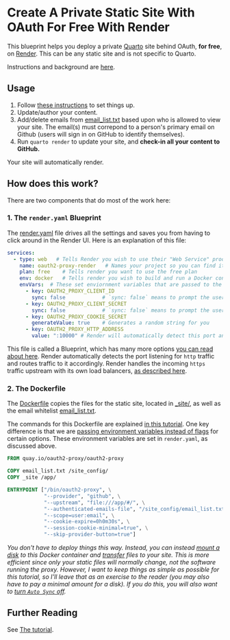 # Create A Private Static Site With OAuth For Free With Render

This blueprint helps you deploy a private [Quarto](https://quarto.org/) site behind OAuth, **for free**, on [Render](https://render.com/). This can be any static site and is not specific to Quarto.

Instructions and background are [here](https://github.com/hamelsmu/oauth-tutorial/blob/main/simple/README.md#render).

## Usage

1. Follow [these instructions](https://github.com/hamelsmu/oauth-tutorial/blob/main/simple/README.md#render) to set things up.
1. Update/author your content.  
2. Add/delete emails from [email_list.txt](./email_list.txt) based upon who is allowed to view your site.  The email(s) must correpond to a person's primary email on Github (users will sign in on GitHub to identify themselves).
2. Run `quarto render` to update your site, and **check-in all your content to GitHub.**

Your site will automatically render.

## How does this work?

There are two components that do most of the work here:

### 1. The `render.yaml` Blueprint

The [render.yaml](./render.yaml) file drives all the settings and saves you from having to click around in the Render UI. Here is an explanation of this file:

```yaml
services:
  - type: web   # Tells Render you wish to use their "Web Service" product
    name: oauth2-proxy-render   # Names your project so you can find it on your dashboard
    plan: free    # Tells render you want to use the free plan
    env: docker   # Tells render you wish to build and run a Docker container
    envVars:  # These set enviornment variables that are passed to the Docker container
      - key: OAUTH2_PROXY_CLIENT_ID      
        sync: false            # `sync: false` means to prompt the user for the value in the Render UI when first setting this up
      - key: OAUTH2_PROXY_CLIENT_SECRET
        sync: false            # `sync: false` means to prompt the user for the value in the Render UI when first setting this up
      - key: OAUTH2_PROXY_COOKIE_SECRET
        generateValue: true    # Generates a random string for you
      - key: OAUTH2_PROXY_HTTP_ADDRESS
        value: ":10000" # Render will automatically detect this port and send traffic to it.
```

This file is called a Blueprint, which has many more options [you can read about here](https://render.com/docs/blueprint-spec).  Render automatically detects the port listening for `http` traffic and routes traffic to it accordingly. Render handles the incoming `https` traffic upstream with its own load balancers, [as described here](https://community.render.com/t/how-ports-and-https-are-handled-for-docker-deploy/363/2).

### 2. The Dockerfile

The [Dockerfile](./Dockerfile) copies the files for the static site, located in [_site/](./_site/), as well as the email whitelist [email_list.txt](./email_list.txt).  

The commands for this Dockerfile are explained [in this tutorial](https://github.com/hamelsmu/oauth-tutorial/tree/main/local).  One key difference is that we are [passing environment variables instead of flags](https://oauth2-proxy.github.io/oauth2-proxy/docs/configuration/overview#environment-variables) for certain options. These environment variables are set in `render.yaml`, as discussed above.

```Dockerfile
FROM quay.io/oauth2-proxy/oauth2-proxy

COPY email_list.txt /site_config/
COPY _site /app/

ENTRYPOINT ["/bin/oauth2-proxy", \
            "--provider", "github", \
            "--upstream", "file:///app/#/", \
            "--authenticated-emails-file", "/site_config/email_list.txt", \
            "--scope=user:email", \
            "--cookie-expire=0h0m30s", \
            "--session-cookie-minimal=true", \
            "--skip-provider-button=true"]
```

_You don't have to deploy things this way.  Instead, you can instead [mount a disk](https://render.com/docs/disks) to this Docker container and [transfer](https://render.com/docs/disks#transferring-files) files to your site.  This is more efficient since only your static files will normally change, not the software running the proxy.   However, I want to keep things as simple as possible for this tutorial, so I'll leave that as an exercise to the reader (you may also have to pay a minimal amount for a disk).  If you do this, you will also want to [turn `Auto Sync` off](https://render.com/docs/infrastructure-as-code#:~:text=Turning%20Off%20Automatic%20Sync,and%20apply%20the%20displayed%20changes.)._  

## Further Reading

See [The tutorial](https://github.com/hamelsmu/oauth-tutorial).


